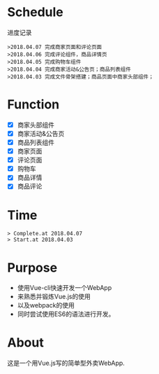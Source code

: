 # Schedule
进度记录
```
>2018.04.07 完成商家页面和评论页面
>2018.04.06 完成评论组件，商品详情页
>2018.04.05 完成购物车组件
>2018.04.04 完成商家活动&公告页；商品列表组件
>2018.04.03 完成文件骨架搭建；商品页面中商家头部组件；
```

# Function
- [x] 商家头部组件
- [x] 商家活动&公告页
- [x] 商品列表组件
- [x] 商家页面
- [x] 评论页面
- [x] 购物车
- [x] 商品详情
- [x] 商品评论

# Time
```
> Complete.at 2018.04.07
> Start.at 2018.04.03
```

# Purpose
- 使用Vue-cli快速开发一个WebApp
- 来熟悉并锻炼Vue.js的使用
- 以及webpack的使用
- 同时尝试使用ES6的语法进行开发。

# About
这是一个用Vue.js写的简单型外卖WebApp.
